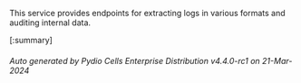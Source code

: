 






This service provides endpoints for extracting logs in various formats and auditing internal data.

[:summary]

###### Auto generated by Pydio Cells Enterprise Distribution v4.4.0-rc1 on 21-Mar-2024
